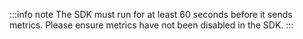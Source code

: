 :::info note
The SDK must run for at least 60 seconds before it sends metrics. 
Please ensure metrics have not been disabled in the SDK.
:::